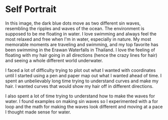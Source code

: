 # Self Portrait

In this image, the dark blue dots move as two different sin waves, resembling the ripples and waves of the ocean. The environment is supposed to be me floating in water. I love swimming and always feel the most relaxed and free when I'm in water, especially in nature. My most memorable moments are traveling and swimming, and my top favorite has been swimming in the Erawan Waterfalls in Thailand. I love the feeling of floating with my hair going in all directions (hence the crazy lines for hair) and seeing a whole different world underwater. 

I faced a lot of difficulty trying to plot out what I wanted with coordinates until I started using a pen and paper map out what I wanted ahead of time. I spent an unbelievably long time trying to understand curves and make my hair. I wanted curves that would show my hair off in different directions. 

I also spent a lot of time trying to understand how to make the waves for water. I found examples on making sin waves so I experimented with a for loop and the math for making the waves look different and moving at a pace I thought made sense for water. 
